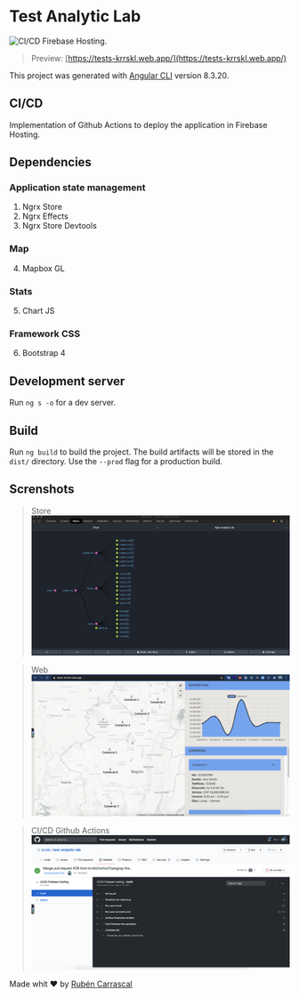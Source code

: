# Test Analytic Lab

![CI/CD Firebase Hosting.](https://github.com/krrskl/test-analytic-lab/workflows/CI/CD%20Firebase%20Hosting./badge.svg)

> Preview: [https://tests-krrskl.web.app/](https://tests-krrskl.web.app/)

This project was generated with [Angular CLI](https://github.com/angular/angular-cli) version 8.3.20.

## CI/CD

Implementation of Github Actions to deploy the application in Firebase Hosting.

## Dependencies

### Application state management

1. Ngrx Store
2. Ngrx Effects
3. Ngrx Store Devtools

### Map

4. Mapbox GL

### Stats

5. Chart JS

### Framework CSS

6. Bootstrap 4

## Development server

Run `ng s -o` for a dev server.

## Build

Run `ng build` to build the project. The build artifacts will be stored in the `dist/` directory. Use the `--prod` flag for a production build.

## Screnshots

> Store
> ![Store](screenshots/store.png?raw=true "Store")

> Web
> ![Web](screenshots/web.png?raw=true "Web application")

> CI/CD Github Actions
> ![CI/CD Github Actions](screenshots/ci_cd.png?raw=true "CI/CD Github Actions")

Made whit ❤️ by [Rubén Carrascal](https://krrskl.github.io/)
